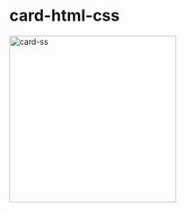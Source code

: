 # card-html-css

<img width="297" alt="card-ss" src="https://github.com/siddharth-prodapt/card-html-css/assets/140145530/b343da4c-e6af-40dd-b2c6-cd853ca3f642">


